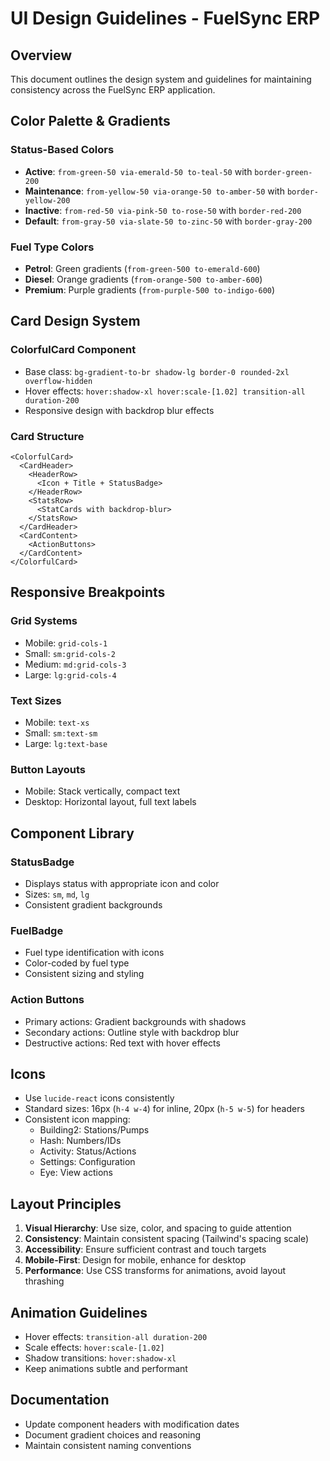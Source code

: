 
# UI Design Guidelines - FuelSync ERP

## Overview
This document outlines the design system and guidelines for maintaining consistency across the FuelSync ERP application.

## Color Palette & Gradients

### Status-Based Colors
- **Active**: `from-green-50 via-emerald-50 to-teal-50` with `border-green-200`
- **Maintenance**: `from-yellow-50 via-orange-50 to-amber-50` with `border-yellow-200`
- **Inactive**: `from-red-50 via-pink-50 to-rose-50` with `border-red-200`
- **Default**: `from-gray-50 via-slate-50 to-zinc-50` with `border-gray-200`

### Fuel Type Colors
- **Petrol**: Green gradients (`from-green-500 to-emerald-600`)
- **Diesel**: Orange gradients (`from-orange-500 to-amber-600`)
- **Premium**: Purple gradients (`from-purple-500 to-indigo-600`)

## Card Design System

### ColorfulCard Component
- Base class: `bg-gradient-to-br shadow-lg border-0 rounded-2xl overflow-hidden`
- Hover effects: `hover:shadow-xl hover:scale-[1.02] transition-all duration-200`
- Responsive design with backdrop blur effects

### Card Structure
```tsx
<ColorfulCard>
  <CardHeader>
    <HeaderRow>
      <Icon + Title + StatusBadge>
    </HeaderRow>
    <StatsRow>
      <StatCards with backdrop-blur>
    </StatsRow>
  </CardHeader>
  <CardContent>
    <ActionButtons>
  </CardContent>
</ColorfulCard>
```

## Responsive Breakpoints

### Grid Systems
- Mobile: `grid-cols-1`
- Small: `sm:grid-cols-2`
- Medium: `md:grid-cols-3`
- Large: `lg:grid-cols-4`

### Text Sizes
- Mobile: `text-xs`
- Small: `sm:text-sm`
- Large: `lg:text-base`

### Button Layouts
- Mobile: Stack vertically, compact text
- Desktop: Horizontal layout, full text labels

## Component Library

### StatusBadge
- Displays status with appropriate icon and color
- Sizes: `sm`, `md`, `lg`
- Consistent gradient backgrounds

### FuelBadge
- Fuel type identification with icons
- Color-coded by fuel type
- Consistent sizing and styling

### Action Buttons
- Primary actions: Gradient backgrounds with shadows
- Secondary actions: Outline style with backdrop blur
- Destructive actions: Red text with hover effects

## Icons
- Use `lucide-react` icons consistently
- Standard sizes: 16px (`h-4 w-4`) for inline, 20px (`h-5 w-5`) for headers
- Consistent icon mapping:
  - Building2: Stations/Pumps
  - Hash: Numbers/IDs
  - Activity: Status/Actions
  - Settings: Configuration
  - Eye: View actions

## Layout Principles

1. **Visual Hierarchy**: Use size, color, and spacing to guide attention
2. **Consistency**: Maintain consistent spacing (Tailwind's spacing scale)
3. **Accessibility**: Ensure sufficient contrast and touch targets
4. **Mobile-First**: Design for mobile, enhance for desktop
5. **Performance**: Use CSS transforms for animations, avoid layout thrashing

## Animation Guidelines

- Hover effects: `transition-all duration-200`
- Scale effects: `hover:scale-[1.02]`
- Shadow transitions: `hover:shadow-xl`
- Keep animations subtle and performant

## Documentation
- Update component headers with modification dates
- Document gradient choices and reasoning
- Maintain consistent naming conventions
